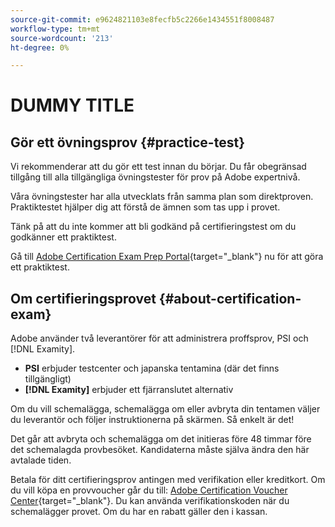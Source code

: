 ```yaml
---
source-git-commit: e9624821103e8fecfb5c2266e1434551f8008487
workflow-type: tm+mt
source-wordcount: '213'
ht-degree: 0%

---
```

# DUMMY TITLE

## Gör ett övningsprov {#practice-test}

Vi rekommenderar att du gör ett test innan du börjar. Du får obegränsad tillgång till alla tillgängliga övningstester för prov på Adobe expertnivå.

Våra övningstester har alla utvecklats från samma plan som direktproven. Praktiktestet hjälper dig att förstå de ämnen som tas upp i provet.

Tänk på att du inte kommer att bli godkänd på certifieringstest om du godkänner ett praktiktest.

Gå till [Adobe Certification Exam Prep Portal](https://www.certmetrics.com/adobe/candidate/gmetrix_sso.aspx){target="_blank"} nu för att göra ett praktiktest.

## Om certifieringsprovet {#about-certification-exam}

Adobe använder två leverantörer för att administrera proffsprov, PSI och [!DNL Examity].

* **PSI** erbjuder testcenter och japanska tentamina (där det finns tillgängligt)
* **[!DNL Examity]** erbjuder ett fjärranslutet alternativ

Om du vill schemalägga, schemalägga om eller avbryta din tentamen väljer du leverantör och följer instruktionerna på skärmen. Så enkelt är det!

Det går att avbryta och schemalägga om det initieras före 48 timmar före det schemalagda provbesöket. Kandidaterna måste själva ändra den här avtalade tiden.

Betala för ditt certifieringsprov antingen med verifikation eller kreditkort. Om du vill köpa en provvoucher går du till: [Adobe Certification Voucher Center](https://market.xvoucher.com/adobe/global){target="_blank"}. Du kan använda verifikationskoden när du schemalägger provet. Om du har en rabatt gäller den i kassan.